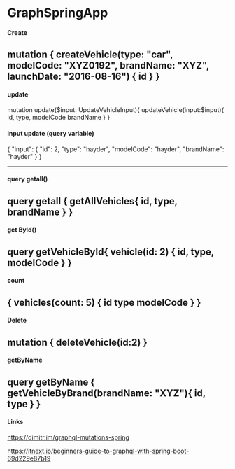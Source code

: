 # GraphSpringApp

#### Create
mutation {
  createVehicle(type: "car", modelCode: "XYZ0192", brandName: "XYZ", launchDate: "2016-08-16") 
  {
    id
  }
}
--------------------------
#### update
mutation update($input: UpdateVehicleInput){
  updateVehicle(input:$input){
    id,
    type,
    modelCode
    brandName
  }
}

#### input update (query variable)
{
  "input": {
    "id": 2,
    "type": "hayder",
    "modelCode": "hayder",
    "brandName": "hayder"
  }
}

---------------------------
#### query getall()
query getall {
 getAllVehicles{
  id,
  type,
  brandName
}
}
--------------------------
#### get ById()
query getVehicleById{
  vehicle(id: 2) 
  {
    id, 
    type, 
    modelCode
	}
}
------------------
#### count
{
  vehicles(count: 5) {
    id
    type
    modelCode
  }
}
----------------------------
#### Delete
mutation {
  deleteVehicle(id:2)
}
--------------------
#### getByName
query getByName {
  getVehicleByBrand(brandName: "XYZ"){
    id,
    type
  }
}
-------------------------
#### Links

https://dimitr.im/graphql-mutations-spring

https://itnext.io/beginners-guide-to-graphql-with-spring-boot-69d229e87b19